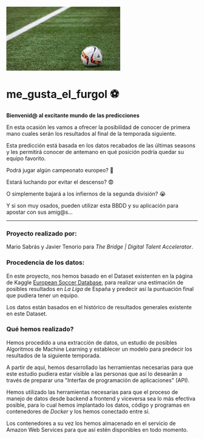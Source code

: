![imagen_portada](https://github.com/Masara00/me_gusta_el_furgol/blob/main/Img/readme.jpg)

# **me_gusta_el_furgol**  ⚽

**Bienvenid@ al excitante mundo de las predicciones**

En esta ocasión les vamos a ofrecer la posibilidad de conocer de primera mano cuales serán los resultados al final de la temporada siguiente.

Esta predicción está basada en los datos recabados de las últimas seasons y les permitirá conocer de antemano en qué posición podría quedar su equipo favorito.

Podrá jugar algún campeonato europeo? 🥰

Estará luchando por evitar el descenso? 😨

O simplemente bajará a los infiernos de la segunda división? 😭

Y si son muy osados, pueden utilizar esta  BBDD y su aplicación para apostar con sus amig@s...

***

### Proyecto realizado por:

Mario Sabrás y Javier Tenorio para *The Bridge | Digital Talent Accelerator*.


### Procedencia de los datos:

En este proyecto, nos hemos basado en el Dataset existenten en la página de Kaggle [European Soccer Database](https://www.kaggle.com/datasets/hugomathien/soccer), para realizar una estimación de posibles resultados en *La Liga* de España y predecir así la puntuación final que pudiera tener un equipo.

Los datos están basados en el histórico de resultados generales existente en este Dataset.

### Qué hemos realizado?

Hemos procedido a una extracción de datos, un estudio de posibles Algoritmos de Machine Learning y establecer un modelo para predecir los resultados de la siguiente temporada.

A partir de aquí, hemos desarrollado las herramientas necesarias para que este estudio pudiera estar visible a las personas que así lo desearán a través de preparar una "Interfax de programación de aplicaciones" (API).

Hemos utilizado las herramientas necesarias para que el proceso de manejo de datos desde backend a frontend y viceversa sea lo más efectiva posible, para lo cual hemos implantado los datos, código y programas en contenedores de *Docker* y los hemos conectado entre sí.

Los contenedores a su vez los hemos almacenado en el servicio de Amazon Web Services para que así estén disponibles en todo momento.
